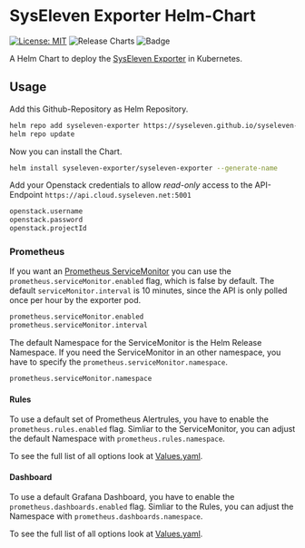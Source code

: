 # SysEleven Exporter Helm-Chart
[![License: MIT](https://img.shields.io/badge/License-MIT-yellow.svg)](https://opensource.org/licenses/MIT)
![Release Charts](https://github.com/vfm/syseleven-exporter-chart/workflows/Release%20Charts/badge.svg?branch=main)
![Badge](https://img.shields.io/badge/made%20with%20%E2%9D%A4%20by-vfm-002C5B)


A Helm Chart to deploy the [SysEleven Exporter](https://github.com/syseleven/syseleven-exporter) in Kubernetes.

## Usage

Add this Github-Repository as Helm Repository.

```bash
helm repo add syseleven-exporter https://syseleven.github.io/syseleven-exporter-chart
helm repo update
```

Now you can install the Chart.

```bash
helm install syseleven-exporter/syseleven-exporter --generate-name
```

Add your Openstack credentials to allow *read-only* access to the API-Endpoint `https://api.cloud.syseleven.net:5001`

```bash
openstack.username
openstack.password
openstack.projectId
```

### Prometheus

If you want an [Prometheus ServiceMonitor](https://github.com/prometheus-operator/prometheus-operator/blob/master/Documentation/api.md#servicemonitor) you can use the `prometheus.serviceMonitor.enabled` flag, which is false by default. The default `serviceMonitor.interval` is 10 minutes, since the API is only polled once per hour by the exporter pod.

```bash
prometheus.serviceMonitor.enabled
prometheus.serviceMonitor.interval
```

The default Namespace for the ServiceMonitor is the Helm Release Namespace.
If you need the ServiceMonitor in an other namespace, you have to specify the `prometheus.serviceMonitor.namespace`.

```bash
prometheus.serviceMonitor.namespace
```

#### Rules

To use a default set of Prometheus Alertrules, you have to enable the `prometheus.rules.enabled` flag. Simliar to the ServiceMonitor, you can adjust the default Namespace with `prometheus.rules.namespace`.

To see the full list of all options look at [Values.yaml](charts/syseleven-exporter-chart/values.yaml).


#### Dashboard

To use a default Grafana Dashboard, you have to enable the `prometheus.dashboards.enabled` flag. Simliar to the Rules, you can adjust the Namespace with `prometheus.dashboards.namespace`.

To see the full list of all options look at [Values.yaml](charts/syseleven-exporter-chart/values.yaml).

